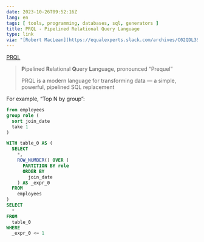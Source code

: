 ```yaml
---
date: 2023-10-26T09:52:16Z
lang: en
tags: [ tools, programming, databases, sql, generators ]
title: PRQL - Pipelined Relational Query Language
type: link
via: "[Robert MacLean](https://equalexperts.slack.com/archives/C02QDL3SZ/p1698310729154499)"
---
```


[PRQL](https://prql-lang.org/)

> **P**ipelined **R**elational **Q**uery **L**anguage, pronounced “Prequel”
>
> PRQL is a modern language for transforming data
— a simple, powerful, pipelined SQL replacement

For example, “Top N by group”:

```sql
from employees
group role (
  sort join_date
  take 1
)
```

```sql
WITH table_0 AS (
  SELECT
    *,
    ROW_NUMBER() OVER (
      PARTITION BY role
      ORDER BY
        join_date
    ) AS _expr_0
  FROM
    employees
)
SELECT
  *
FROM
  table_0
WHERE
  _expr_0 <= 1
```

